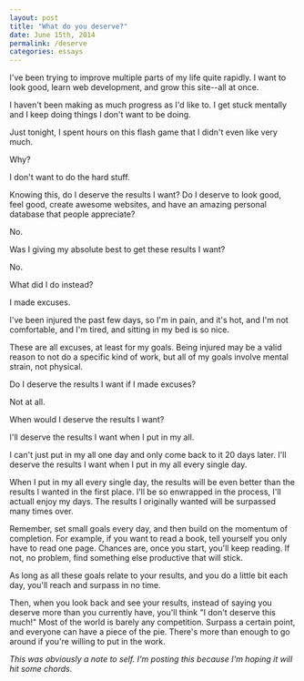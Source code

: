```yaml
---
layout: post
title: "What do you deserve?"
date: June 15th, 2014
permalink: /deserve
categories: essays
---
```


I've been trying to improve multiple parts of my life quite rapidly. I want to look good, learn web development, and grow this site--all at once.

I haven't been making as much progress as I'd like to. I get stuck mentally and I keep doing things I don't want to be doing.

Just tonight, I spent hours on this flash game that I didn't even like very much.

Why?

I don't want to do the hard stuff.

Knowing this, do I deserve the results I want? Do I deserve to look good, feel good, create awesome websites, and have an amazing personal database that people appreciate?

No.

Was I giving my absolute best to get these results I want?

No.

What did I do instead?

I made excuses.

I've been injured the past few days, so I'm in pain, and it's hot, and I'm not comfortable, and I'm tired, and sitting in my bed is so nice.

These are all excuses, at least for my goals. Being injured may be a valid reason to not do a specific kind of work, but all of my goals involve mental strain, not physical.

Do I deserve the results I want if I made excuses?

Not at all.

When would I deserve the results I want?

I'll deserve the results I want when I put in my all.

I can't just put in my all one day and only come back to it 20 days later. I'll deserve the results I want when I put in my all every single day.

When I put in my all every single day, the results will be even better than the results I wanted in the first place. I'll be so enwrapped in the process, I'll actuall enjoy my days. The results I originally wanted will be surpassed many times over.

Remember, set small goals every day, and then build on the momentum of completion. For example, if you want to read a book, tell yourself you only have to read one page. Chances are, once you start, you'll keep reading. If not, no problem, find something else productive that will stick.

As long as all these goals relate to your results, and you do a little bit each day, you'll reach and surpass in no time.

Then, when you look back and see your results, instead of saying you deserve more than you currently have, you'll think "I don't deserve this much!" Most of the world is barely any competition. Surpass a certain point, and everyone can have a piece of the pie. There's more than enough to go around if you're willing to put in the work.

*This was obviously a note to self. I'm posting this because I'm hoping it will hit some chords.*
